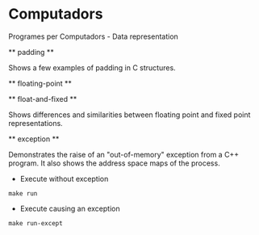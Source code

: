 # Computadors
Programes per Computadors - Data representation

** padding **

Shows a few examples of padding in C structures.

** floating-point **


** float-and-fixed **

Shows differences and similarities between floating point and fixed point 
representations.

** exception **

Demonstrates the raise of an "out-of-memory" exception from a C++ program.
It also shows the address space maps of the process.

 - Execute without exception

```make run```

 - Execute causing an exception

```make run-except```


